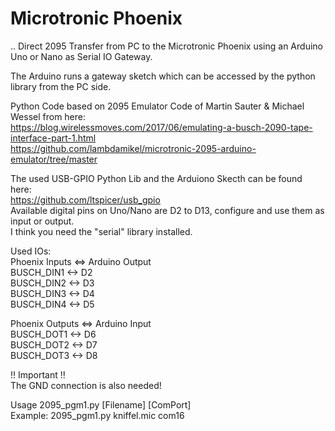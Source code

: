 # Microtronic Phoenix  
..
Direct 2095 Transfer from PC to the Microtronic Phoenix using an Arduino Uno or Nano as Serial IO Gateway.  
  
The Arduino runs a gateway sketch which can be accessed by the python library from the PC side.  
  
Python Code based on 2095 Emulator Code of Martin Sauter & Michael Wessel from here:  
https://blog.wirelessmoves.com/2017/06/emulating-a-busch-2090-tape-interface-part-1.html  
https://github.com/lambdamikel/microtronic-2095-arduino-emulator/tree/master  
  
The used USB-GPIO Python Lib and the Arduiono Skecth can be found here:  
https://github.com/ltspicer/usb_gpio  
Available digital pins on Uno/Nano are D2 to D13, configure and use them as input or output.  
I think you need the "serial" library installed.  
  
Used IOs:  
Phoenix Inputs <=> Arduino Output  
BUSCH_DIN1 <-> D2  
BUSCH_DIN2 <-> D3  
BUSCH_DIN3 <-> D4  
BUSCH_DIN4 <-> D5  
  
Phoenix Outputs <=> Arduino Input  
BUSCH_DOT1 <-> D6  
BUSCH_DOT2 <-> D7  
BUSCH_DOT3 <-> D8  
  
!! Important !!  
The GND connection is also needed!  
  
Usage 2095_pgm1.py [Filename] [ComPort]  
Example: 2095_pgm1.py kniffel.mic com16  
  
